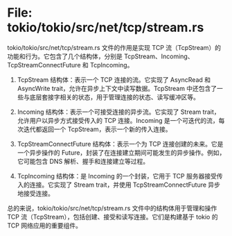 # File: tokio/tokio/src/net/tcp/stream.rs

tokio/tokio/src/net/tcp/stream.rs 文件的作用是实现 TCP 流（TcpStream）的功能和行为。它包含了几个结构体，分别是 TcpStream、Incoming、TcpStreamConnectFuture 和 TcpIncoming。

1. TcpStream 结构体：表示一个 TCP 连接的流。它实现了 AsyncRead 和 AsyncWrite trait，允许在异步上下文中读写数据。TcpStream 中还包含了一些与底层套接字相关的状态，用于管理连接的状态、读写缓冲区等。

2. Incoming 结构体：表示一个可接受连接的异步流。它实现了 Stream trait，允许用户以异步方式接受传入的 TCP 连接。Incoming 是一个可迭代的流，每次迭代都返回一个 TcpStream，表示一个新的传入连接。

3. TcpStreamConnectFuture 结构体：表示一个为 TCP 连接创建的未来。它是一个异步操作的 Future，封装了在连接建立期间可能发生的异步操作。例如，它可能包含 DNS 解析、握手和连接建立等过程。

4. TcpIncoming 结构体：是 Incoming 的一个封装，它用于 TCP 服务器接受传入的连接。它实现了 Stream trait，并使用 TcpStreamConnectFuture 异步地接受连接。

总的来说，tokio/tokio/src/net/tcp/stream.rs 文件中的结构体用于管理和操作 TCP 流（TcpStream），包括创建、接受和读写连接。它们是构建基于 tokio 的 TCP 网络应用的重要组件。


